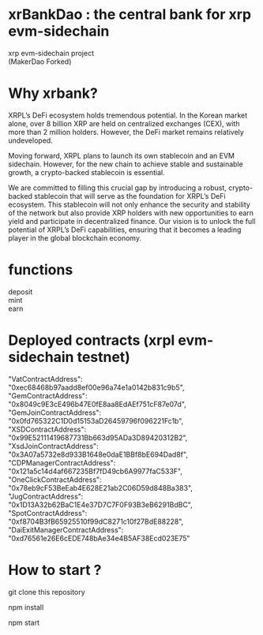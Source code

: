 # xrBankDao : the central bank for xrp evm-sidechain

xrp evm-sidechain project  
(MakerDao Forked)

# Why xrbank?

XRPL’s DeFi ecosystem holds tremendous potential. In the Korean market alone, over 8 billion XRP are held on centralized exchanges (CEX), with more than 2 million holders. However, the DeFi market remains relatively undeveloped.

Moving forward, XRPL plans to launch its own stablecoin and an EVM sidechain. However, for the new chain to achieve stable and sustainable growth, a crypto-backed stablecoin is essential.

We are committed to filling this crucial gap by introducing a robust, crypto-backed stablecoin that will serve as the foundation for XRPL’s DeFi ecosystem. This stablecoin will not only enhance the security and stability of the network but also provide XRP holders with new opportunities to earn yield and participate in decentralized finance. Our vision is to unlock the full potential of XRPL’s DeFi capabilities, ensuring that it becomes a leading player in the global blockchain economy.

# functions

deposit  
mint  
earn

# Deployed contracts (xrpl evm-sidechain testnet)

"VatContractAddress": "0xec68468b97aadd8ef00e96a74e1a0142b831c9b5",  
"GemContractAddress": "0x8049c9E3cE496b47E0fE8aa8EdAEf751cF87e07d",  
"GemJoinContractAddress": "0x0fd765322C1D0d15153aD26459796f096221Fc1b",  
"XSDContractAddress": "0x99E52111419687731Bb663d95ADa3D89420312B2",  
"XsdJoinContractAddress": "0x3A07a5732e8d933B1648e0daE1BBf8bE694Dad8f",  
"CDPManagerContractAddress": "0x121a5c14d4af667235Bf7fD49cb6A9977faC533F",  
"OneClickContractAddress": "0x78eb9cF53BeEab4E628E21ab2C06D59d848Ba383",  
"JugContractAddress": "0x1D13A32b62BaC1E4e37D7C7F0F93B3eB6291BdBC",  
"SpotContractAddress": "0xf8704B3fB65925510f99dC8271c10f27BdE88228",  
"DaiExitManagerContractAddress": "0xd76561e26E6cEDE748bAe34e4B5AF38Ecd023E75"

# How to start ?

git clone this repository

npm install

npm start
